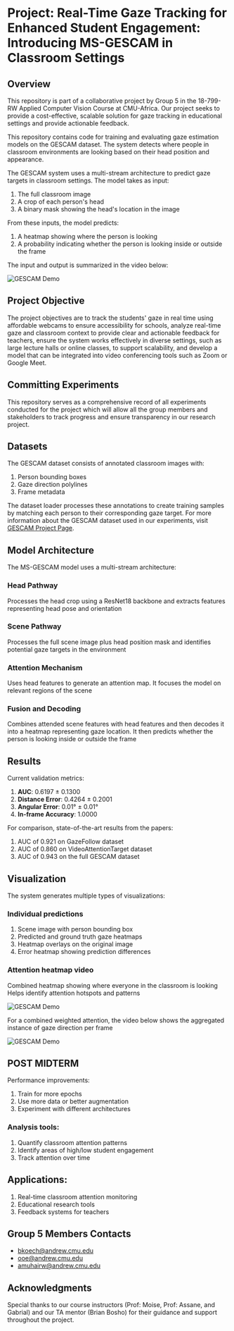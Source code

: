 # Project: Real-Time Gaze Tracking for Enhanced Student Engagement: Introducing MS-GESCAM in Classroom Settings
 
 ## Overview
 This repository is part of a collaborative project by Group 5 in the 18-799-RW Applied Computer Vision Course at CMU-Africa. Our project seeks to provide a cost-effective, scalable solution for gaze tracking in educational settings and provide actionable feedback. 
 
 This repository contains code for training and evaluating gaze estimation models on the GESCAM dataset. The system detects where people in classroom environments are looking based on their head position and appearance.

 The GESCAM system uses a multi-stream architecture to predict gaze targets in classroom settings. The model takes as input:

1. The full classroom image
2. A crop of each person's head
3. A binary mask showing the head's location in the image

From these inputs, the model predicts:

1. A heatmap showing where the person is looking
2. A probability indicating whether the person is looking inside or outside the frame

The input and output is summarized in the video below:

![GESCAM Demo](./assets/Visualization.gif)

 ## Project Objective
 The project objectives are to track the students' gaze in real time using affordable webcams to ensure accessibility for schools, analyze real-time gaze and classroom context to provide clear and actionable feedback for teachers, ensure the system works effectively in diverse settings, such as large lecture halls or online classes, to support scalability, and develop a model that can be integrated into video conferencing tools such as Zoom or Google Meet.
 
 ## Committing Experiments
 This repository serves as a comprehensive record of all experiments conducted for the project which will allow all the group members and stakeholders to track progress and ensure transparency in our research project.
 
 ## Datasets
The GESCAM dataset consists of annotated classroom images with:

1. Person bounding boxes
2. Gaze direction polylines
3. Frame metadata

The dataset loader processes these annotations to create training samples by matching each person to their corresponding gaze target. For more information about the GESCAM dataset used in our experiments, visit [GESCAM Project Page](https://athulmmathew.github.io/GESCAM/).
 
## Model Architecture

The MS-GESCAM model uses a multi-stream architecture:

### Head Pathway

Processes the head crop using a ResNet18 backbone and extracts features representing head pose and orientation

### Scene Pathway

Processes the full scene image plus head position mask and identifies potential gaze targets in the environment

### Attention Mechanism

Uses head features to generate an attention map. It focuses the model on relevant regions of the scene

### Fusion and Decoding

Combines attended scene features with head features and then decodes it  into a heatmap representing gaze location. It then predicts whether the person is looking inside or outside the frame

## Results

Current validation metrics:

1. __AUC__: 0.6197 ± 0.1300
2. __Distance Error__: 0.4264 ± 0.2001
3. __Angular Error__: 0.01° ± 0.01°
4. __In-frame Accuracy__: 1.0000

For comparison, state-of-the-art results from the papers:

1. AUC of 0.921 on GazeFollow dataset
2. AUC of 0.860 on VideoAttentionTarget dataset
3. AUC of 0.943 on the full GESCAM dataset

## Visualization

The system generates multiple types of visualizations:

### Individual predictions

1. Scene image with person bounding box
2. Predicted and ground truth gaze heatmaps
3. Heatmap overlays on the original image
4. Error heatmap showing prediction differences

### Attention heatmap video

Combined heatmap showing where everyone in the classroom is looking
Helps identify attention hotspots and patterns


![GESCAM Demo](./assets/Attention_map.gif)

For a combined weighted attention, the video below shows the aggregated instance of gaze direction per frame

![GESCAM Demo](./assets/attention_heatmap%20%20-%20full%20data.gif)

## POST MIDTERM

Performance improvements:

1. Train for more epochs
2. Use more data or better augmentation
3. Experiment with different architectures

### Analysis tools:

1. Quantify classroom attention patterns
2. Identify areas of high/low student engagement
3. Track attention over time

## Applications:

1. Real-time classroom attention monitoring
2. Educational research tools
3. Feedback systems for teachers

 ## Group 5 Members Contacts
 - bkoech@andrew.cmu.edu
 - ooe@andrew.cmu.edu
 - amuhairw@andrew.cmu.edu
 
 ## Acknowledgments
 Special thanks to our course instructors (Prof: Moise, Prof: Assane, and Gabrial) and our TA mentor (Brian Bosho) for their guidance and support throughout the project.
